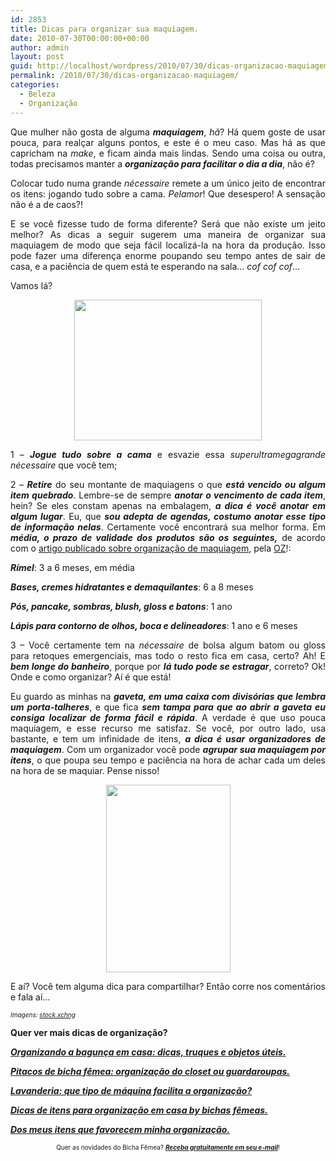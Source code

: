 ```yaml
---
id: 2853
title: Dicas para organizar sua maquiagem.
date: 2010-07-30T00:00:00+00:00
author: admin
layout: post
guid: http://localhost/wordpress/2010/07/30/dicas-organizacao-maquiagem/
permalink: /2010/07/30/dicas-organizacao-maquiagem/
categories:
  - Beleza
  - Organização
---
```

<p style="text-align: justify;">
  Que mulher não gosta de alguma <strong><em>maquiagem</em></strong>, <em>hã</em>? Há quem goste de usar pouca, para realçar alguns pontos, e este é o meu caso. Mas há as que capricham na<em> make</em>, e ficam ainda mais lindas. Sendo uma coisa ou outra, todas precisamos manter a <strong><em>organização para facilitar o dia a dia</em></strong>, não é?
</p>

<p style="text-align: justify;">
  Colocar tudo numa grande <em>nécessaire</em> remete a um único jeito de encontrar os itens: jogando tudo sobre a cama. <em>Pelamor</em>! Que desespero! A sensação não é a de caos?!
</p>

<!--more-->

<p style="text-align: justify;">
  E se você fizesse tudo de forma diferente? Será que não existe um jeito melhor? As dicas a seguir sugerem uma maneira de organizar sua maquiagem de modo que seja fácil localizá-la na hora da produção. Isso pode fazer uma diferença enorme poupando seu tempo antes de sair de casa, e a paciência de quem está te esperando na sala… <em>cof cof cof</em>…
</p>

<p style="text-align: justify;">
  Vamos lá?
</p>

<p style="text-align: center;">
  <a href="http://www.trololodemulher.com.br/blog/wp-content/uploads/2010/07/estojo-maquiagem.jpg"><img class="size-medium wp-image-5000 aligncenter" title="estojo maquiagem" src="http://www.trololodemulher.com.br/blog/wp-content/uploads/2010/07/estojo-maquiagem-300x225.jpg" alt="" width="300" height="225" /></a>
</p>

<p style="text-align: justify;">
  1 – <strong><em>Jogue tudo sobre a cama</em></strong> e esvazie essa <em>superultramegagrande</em> <em>nécessaire</em> que você tem;
</p>

<p style="text-align: justify;">
  2 – <strong><em>Retire</em></strong> do seu montante de maquiagens o que <strong><em>está vencido ou algum item quebrado</em></strong>. Lembre-se de sempre <strong><em>anotar o vencimento de cada item</em></strong>, hein? Se eles constam apenas na embalagem, <strong><em>a dica é você anotar em algum lugar</em></strong>. Eu, que <strong><em>sou adepta de agendas, costumo anotar esse tipo de informação nelas</em></strong>. Certamente você encontrará sua melhor forma. Em <strong><em>média, o prazo de validade dos produtos são os seguintes,</em></strong> de acordo com o <a href="http://www.organizesuavida.com.br/si/site/1013" target="_blank">artigo publicado sobre organização de maquiagem</a>, pela <a href="http://www.organizesuavida.com.br/si/site/0000" target="_blank">OZ</a>!:
</p>

<p style="text-align: justify;">
  <strong><em>Rímel</em></strong>: 3 a 6 meses, em média
</p>

<p style="text-align: justify;">
  <strong><em>Bases, cremes hidratantes e demaquilantes</em></strong>: 6 a 8 meses
</p>

<p style="text-align: justify;">
  <strong><em>Pós, pancake, sombras, blush, gloss e batons</em></strong>: 1 ano
</p>

<p style="text-align: justify;">
  <strong><em>Lápis para contorno de olhos, boca e delineadores</em></strong>: 1 ano e 6 meses
</p>

<p style="text-align: justify;">
  3 – Você certamente tem na <em>nécessaire</em> de bolsa algum batom ou gloss para retoques emergenciais, mas todo o resto fica em casa, certo? Ah! E <strong><em>bem longe do banheiro</em></strong>, porque por <strong><em>lá tudo pode se estragar</em></strong>, correto? Ok! Onde e como organizar? Aí é que está!
</p>

<p style="text-align: justify;">
  Eu guardo as minhas na <strong><em>gaveta, em uma caixa com divisórias que lembra um porta-talheres</em></strong>, e que fica <strong><em>sem tampa para que ao abrir a gaveta eu consiga localizar de forma fácil e rápida</em></strong>. A verdade é que uso pouca maquiagem, e esse recurso me satisfaz. Se você, por outro lado, usa bastante, e tem um infinidade de itens, <strong><em>a dica é usar organizadores de maquiagem</em></strong>. Com um organizador você pode <strong><em>agrupar sua maquiagem por itens</em></strong>, o que poupa seu tempo e paciência na hora de achar cada um deles na hora de se maquiar. Pense nisso!
</p>

<p style="text-align: center;">
  <a href="http://www.trololodemulher.com.br/blog/wp-content/uploads/2010/07/organizador-de-maquiagem1.jpg"><img class="size-medium wp-image-5003 aligncenter" title="organizador de maquiagem" src="http://www.trololodemulher.com.br/blog/wp-content/uploads/2010/07/organizador-de-maquiagem1-199x300.jpg" alt="" width="199" height="300" /></a>
</p>

<p style="text-align: justify;">
  E aí? Você tem alguma dica para compartilhar? Então corre nos comentários e fala aí&#8230;
</p>

<p style="text-align: justify;">
  <em><span style="font-size: x-small;">Imagens: </span><a href="http://www.sxc.hu/ " target="_blank"><span style="font-size: x-small;">stock.xchng</span></a></em>
</p>

<p style="text-align: justify;">
  <strong>Quer ver mais dicas de organização?</strong>
</p>

<p style="text-align: justify;">
  <strong><em><a href="http://www.trololodemulher.com.br/2010/07/16/organizando-bagunca/">Organizando a bagunça em casa: dicas, truques e objetos úteis.</a></em></strong>
</p>

<p style="text-align: justify;">
  <strong><em><a href="http://www.trololodemulher.com.br/2010/07/02/organizacao-guarda-roupa/">Pitacos de bicha fêmea: organização do closet ou guardaroupas.</a></em></strong>
</p>

<p style="text-align: justify;">
  <strong><em><a href="http://www.trololodemulher.com.br/2010/04/14/organizacao-lavanderia-maquina/">Lavanderia: que tipo de máquina facilita a organização?</a></em></strong>
</p>

<p style="text-align: justify;">
  <strong><em><a href="http://www.trololodemulher.com.br/2010/01/21/itens-organizacao-casa/">Dicas de itens para organização em casa by bichas fêmeas.</a></em></strong>
</p>

<p style="text-align: justify;">
  <strong><em><a href="http://www.trololodemulher.com.br/2010/01/19/itens-organizacao-casa-2/">Dos meus itens que favorecem minha organização.</a></em></strong>
</p>

<p style="text-align: center;">
  <span style="font-size: x-small;">Quer as novidades do Bicha Fêmea? <strong><em><a href="http://feedburner.google.com/fb/a/mailverify?uri=blogbichafemea&loc=pt_BR">Receba gratuitamente em seu e-mail</a></em></strong>!</span>
</p>